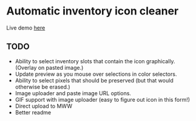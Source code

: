 # Automatic inventory icon cleaner #

Live demo [here](https://mabi.world/icon/)

## TODO ##

* Ability to select inventory slots that contain the icon graphically. (Overlay on pasted image.)
* Update preview as you mouse over selections in color selectors.
* Ability to select pixels that should be preserved (but that would otherwise be erased.)
* Image uploader and paste image URL options.
* GIF support with image uploader (easy to figure out icon in this form!)
* Direct upload to MWW
* Better readme
